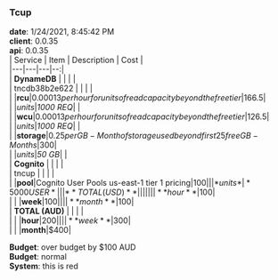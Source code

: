 ### Tcup  
**date**: 1/24/2021, 8:45:42 PM  
**client**: 0.0.35  
**api**: 0.0.35  
| Service | Item | Description | Cost |  
|---|---|---|--:|  
| **DynameDB** | | | |  
| tncdb38b2e622 | | | |  
| |**rcu**|$0.00013 per hour for units of read capacity beyond the free tier|$166.5|  
| |*units*|*1000 REQ*| |  
| |**wcu**|$0.00013 per hour for units of read capacity beyond the free tier|$126.5|  
| |*units*|*1000 REQ*| |  
| |**storage**|$0.25 per GB-Month of storage used beyond first 25 free GB-Months|$300|  
| |*units*|*50 GB*| |  
| **Cognito** | | | |  
| tncup | | | |  
| |**pool**|Cognito User Pools us-east-1 tier 1 pricing|$100|  
| |*units*|*5000 USER*| |  
| **TOTAL (USD)** | | | |  
| | |**hour**|$100|  
| | |**week**|$100|  
| | |**month**|$100|  
| **TOTAL (AUD)** | | | |  
| | |**hour**|$200|  
| | |**week**|$300|  
| | |**month**|$400|  
  
  
**Budget**: over budget by $100 AUD  
**Budget**: normal  
**System**: this is red  
